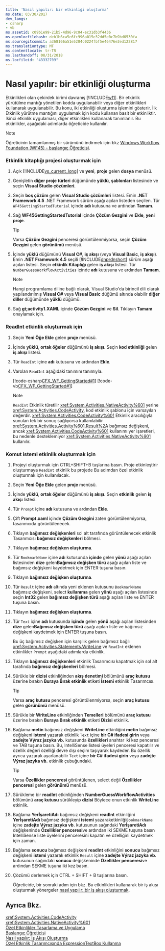 ```yaml
---
title: 'Nasıl yapılır: bir etkinliği oluşturma'
ms.date: 03/30/2017
dev_langs:
- csharp
- vb
ms.assetid: c09b1e99-21b5-4d96-9c04-ec31db3f4436
ms.openlocfilehash: deb1b6ca5c6fc996a015e32dd5e0c7b9bd6530fa
ms.sourcegitcommit: a368166a51e5204c0224fbf5e46476e3ed122817
ms.translationtype: MT
ms.contentlocale: tr-TR
ms.lasthandoff: 08/31/2018
ms.locfileid: "43332709"
---
```

# <a name="how-to-create-an-activity"></a>Nasıl yapılır: bir etkinliği oluşturma
Etkinlikleri olan çekirdek birimi davranış [!INCLUDE[wf1](../../../includes/wf1-md.md)]. Bir etkinlik yürütülme mantığı yönetilen kodda uygulanabilir veya diğer etkinlikleri kullanarak uygulanabilir. Bu konu, iki etkinliği oluşturma işlemini gösterir. İlk Etkinlik yürütme mantığını uygulamak için kodu kullanan basit bir etkinliktir. İkinci etkinlik uygulaması, diğer etkinlikleri kullanarak tanımlanır. Bu etkinlikler, aşağıdaki adımlarda öğreticide kullanılır.  
  
> [!NOTE]
>  Öğreticinin tamamlanmış bir sürümünü indirmek için bkz [Windows Workflow Foundation (WF45) - başlangıç Öğreticisi](https://go.microsoft.com/fwlink/?LinkID=248976).  
  
### <a name="to-create-the-activity-library-project"></a>Etkinlik kitaplığı projesi oluşturmak için  
  
1.  Açık [!INCLUDE[vs_current_long](../../../includes/vs-current-long-md.md)] ve **yeni**, **proje** gelen **dosya** menüsü.  
  
2.  Genişletin **diğer proje türleri** düğümünde **yüklü**, **şablonları** listesinde ve seçin **Visual Studio çözümleri**.  
  
3.  Seçin **boş çözüm** gelen **Visual Studio çözümleri** listesi. Emin **.NET Framework 4.5** .NET Framework sürüm aşağı açılan listeden seçilen. Tür `WF45GettingStartedTutorial` içinde **adı** kutusuna ve ardından **Tamam**.  
  
4.  Sağ **WF45GettingStartedTutorial** içinde **Çözüm Gezgini** ve **Ekle**, **yeni proje**.  
  
    > [!TIP]
    >  Varsa **Çözüm Gezgini** penceresi görüntülenmiyorsa, seçin **Çözüm Gezgini** gelen **görünümü** menüsü.  
  
5.  İçinde **yüklü** düğümünü **Visual C#**, **iş akışı** (veya **Visual Basic**, **iş akışı**). Emin **.NET Framework 4.5** seçili [!INCLUDE[dnprdnshort](../../../includes/dnprdnshort-md.md)] sürüm aşağı açılan listesi. Seçin **etkinlik Kitaplığı** gelen **iş akışı** listesi. Tür `NumberGuessWorkflowActivities` içinde **adı** kutusuna ve ardından **Tamam**.  
  
    > [!NOTE]
    >  Hangi programlama diline bağlı olarak, Visual Studio'da birincil dili olarak yapılandırılmış **Visual C#** veya **Visual Basic** düğümü altında olabilir **diğer diller** düğümünde **yüklü** düğümü.  
  
6.  Sağ **gt;activity1.XAML** içinde **Çözüm Gezgini** ve **Sil**. Tıklayın **Tamam** onaylamak için.  
  
### <a name="to-create-the-readint-activity"></a>ReadInt etkinlik oluşturmak için  
  
1.  Seçin **Yeni Öğe Ekle** gelen **proje** menüsü.  
  
2.  İçinde **yüklü**, **ortak öğeler** düğümünü **iş akışı**. Seçin **kod etkinliği** gelen **iş akışı** listesi.  
  
3.  Tür `ReadInt` içine **adı** kutusuna ve ardından **Ekle**.  
  
4.  Varolan `ReadInt` aşağıdaki tanımını tanımıyla.  
  
     [!code-csharp[CFX_WF_GettingStarted#1](../../../samples/snippets/csharp/VS_Snippets_CFX/cfx_wf_gettingstarted/cs/readint.cs#1)]
     [!code-vb[CFX_WF_GettingStarted#1](../../../samples/snippets/visualbasic/VS_Snippets_CFX/cfx_wf_gettingstarted/vb/readint.vb#1)]  
  
    > [!NOTE]
    >  `ReadInt` Etkinlik türetilir <xref:System.Activities.NativeActivity%601> yerine <xref:System.Activities.CodeActivity>, kod etkinlik şablonu için varsayılan değerdir. <xref:System.Activities.CodeActivity%601> Etkinlik aracılığıyla sunulan tek bir sonuç sağlıyorsa kullanılabilir <xref:System.Activities.Activity%601.Result%2A> bağımsız değişkeni, ancak <xref:System.Activities.CodeActivity%601> kullanımı yer işaretleri, bu nedenle desteklemiyor <xref:System.Activities.NativeActivity%601> kullanılır.  
  
### <a name="to-create-the-prompt-activity"></a>Komut istemi etkinlik oluşturmak için  
  
1.  Projeyi oluşturmak için CTRL+SHIFT+B tuşlarına basın. Proje etkinleştirir oluşturmaya `ReadInt` etkinlik bu projede Bu adımdan özel etkinlik oluşturmak için kullanılacak.  
  
2.  Seçin **Yeni Öğe Ekle** gelen **proje** menüsü.  
  
3.  İçinde **yüklü**, **ortak öğeler** düğümünü **iş akışı**. Seçin **etkinlik** gelen **iş akışı** listesi.  
  
4.  Tür `Prompt` içine **adı** kutusuna ve ardından **Ekle**.  
  
5.  Çift **Prompt.xaml** içinde **Çözüm Gezgini** zaten görüntülenmiyorsa, tasarımcıda görüntülenecek.  
  
6.  Tıklayın **bağımsız değişkenleri** sol alt tarafında görüntülenecek etkinlik Tasarımcısı **bağımsız değişkenleri** bölmesi.  
  
7.  Tıklayın **bağımsız değişken oluşturma**.  
  
8.  Tür `BookmarkName` içine **adı** kutusunda **içinde** gelen **yönü** aşağı açılan listesinden **dize** gelen**Bağımsız değişken türü** aşağı açılan liste ve bağımsız değişkeni kaydetmek için ENTER tuşuna basın.  
  
9. Tıklayın **bağımsız değişken oluşturma**.  
  
10. Tür `Result` içine **adı** altında yeni eklenen kutusunu `BookmarkName` bağımsız değişkeni, select **kullanıma** gelen **yönü** aşağı açılan listesinde seçin **Int32** gelen **bağımsız değişken türü** aşağı açılan liste ve ENTER tuşuna basın.  
  
11. Tıklayın **bağımsız değişken oluşturma**.  
  
12. Tür `Text` içine **adı** kutusunda **içinde** gelen **yönü** aşağı açılan listesinden **dize** gelen**Bağımsız değişken türü** aşağı açılan liste ve bağımsız değişkeni kaydetmek için ENTER tuşuna basın.  
  
     Bu üç bağımsız değişken için karşılık gelen bağımsız bağlı <xref:System.Activities.Statements.WriteLine> ve `ReadInt` eklenen etkinlikler `Prompt` aşağıdaki adımlarda etkinlik.  
  
13. Tıklayın **bağımsız değişkenleri** etkinlik Tasarımcısı kapatmak için sol alt tarafında **bağımsız değişkenleri** bölmesi.  
  
14. Sürükle bir **dizisi** etkinliğinden **akış denetimi** bölümünü **araç kutusu** üzerine bırakın **Buraya Bırak etkinlik** etiketi **İstemi** etkinlik Tasarımcısı.  
  
    > [!TIP]
    >  Varsa **araç kutusu** penceresi görüntülenmiyorsa, seçin **araç kutusu** gelen **görünümü** menüsü.  
  
15. Sürükle bir **WriteLine** etkinliğinden **Temelleri** bölümünü **araç kutusu** üzerine bırakın **Buraya Bırak etkinlik** etiketi **Dizisi** etkinlik.  
  
16. Bağlama **metin** bağımsız değişkeni **WriteLine** etkinliğini **metin** bağımsız değişkeni **istemi** yazarak etkinlik `Text` içine **bir C# ifadesi girin** veya **zadejte Výraz jazyka vb.** kutusunda **özellikleri** anahtar iki kez penceresi ve TAB tuşuna basın. Bu, IntelliSense listesi üyeleri penceresi kapatılır ve özellik değeri özelliği devre dışı seçim taşıyarak kaydeder. Bu özellik ayrıca yazarak ayarlanabilir `Text` içine **bir C# ifadesi girin** veya **zadejte Výraz jazyka vb.** etkinlik çubuğundaki.  
  
    > [!TIP]
    >  Varsa **Özellikler penceresi** görüntülenen, select değil **Özellikler penceresi** gelen **görünümü** menüsü.  
  
17. Sürükleme bir **readInt** etkinliğinden **NumberGuessWorkflowActivities** bölümünü **araç kutusu** sürükleyip **dizisi** Böylece onun etkinlik **WriteLine** etkinlik.  
  
18. Bağlama **YerİşaretiAdı** bağımsız değişkeni **readInt** etkinliğini **YerİşaretiAdı** bağımsız değişkeni **istemi** yazaraketkinliği`BookmarkName` içine **zadejte Výraz jazyka vb.** kutusunun sağındaki **YerİşaretiAdı** değişkeninde **Özellikler penceresi**ve ardından iki SEKME tuşuna basın IntelliSense liste üyelerini penceresini kapatın ve özelliğini kaydetmek için zaman.  
  
19. Bağlama **sonucu** bağımsız değişkeni **readInt** etkinliğini **sonucu** bağımsız değişkeni **istemi** yazarak etkinlik `Result` içine **zadejte Výraz jazyka vb.** kutusunun sağındaki **sonucu** değişkeninde **Özellikler penceresi**ve ardından SEKME tuşuna iki kez basın.  
  
20. Çözümü derlemek için CTRL + SHIFT + B tuşlarına basın.  
  
     Öğreticide, bir sonraki adım için bkz. Bu etkinlikleri kullanarak bir iş akışı oluşturmak yönergeler [nasıl yapılır: bir iş akışı oluşturmak](../../../docs/framework/windows-workflow-foundation/how-to-create-a-workflow.md).  
  
## <a name="see-also"></a>Ayrıca Bkz.  
 <xref:System.Activities.CodeActivity>  
 <xref:System.Activities.NativeActivity%601>  
 [Özel Etkinlikler Tasarlama ve Uygulama](../../../docs/framework/windows-workflow-foundation/designing-and-implementing-custom-activities.md)  
 [Başlangıç Öğreticisi](../../../docs/framework/windows-workflow-foundation/getting-started-tutorial.md)  
 [Nasıl yapılır: İş Akışı Oluşturma](../../../docs/framework/windows-workflow-foundation/how-to-create-a-workflow.md)  
 [Özel Etkinlik Tasarımcısında ExpressionTextBox Kullanma](../../../docs/framework/windows-workflow-foundation/samples/using-the-expressiontextbox-in-a-custom-activity-designer.md)
